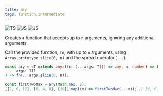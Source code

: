 ```yaml
---
title: ary
tags: function,intermediate
---
```


![TS](https://img.shields.io/badge/supports-typescript-blue.svg?style=flat-square)
![JS](https://img.shields.io/badge/supports-javascript-yellow.svg?style=flat-square)
![JS](https://img.shields.io/badge/supports-deno-green.svg?style=flat-square)

Creates a function that accepts up to `n` arguments, ignoring any additional arguments.

Call the provided function, `fn`, with up to `n` arguments, using `Array.prototype.slice(0, n)` and the spread operator (`...`).

```ts
const ary = <T extends any>(fn: (...args: T[]) => any, n: number) => (
  ...args: T[]
) => fn(...args.slice(0, n));
```

```ts
const firstTwoMax = ary(Math.max, 2);
[[2, 6, 12], [6, 4, 8], [10]].map((x) => firstTwoMax(...x)); // [6, 6, 10]
```
